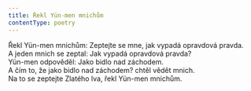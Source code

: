 ```yaml
---
title: Řekl Yün-men mnichům
contentType: poetry
---
```


<section>

Řekl Yün-men mnichům: Zeptejte se mne, jak vypadá opravdová pravda.  
A jeden mnich se zeptal: Jak vypadá opravdová pravda?  
Yün-men odpověděl: Jako bidlo nad záchodem.  
A čím to, že jako bidlo nad záchodem? chtěl vědět mnich.  
Na to se zeptejte Zlatého lva, řekl Yün-men mnichům.

</section>
